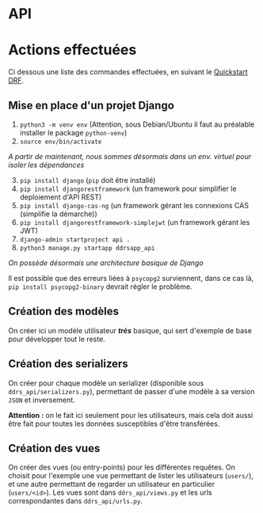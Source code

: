 # API

# Actions effectuées

Ci dessous une liste des commandes effectuées, en suivant le [Quickstart DRF](https://www.django-rest-framework.org/tutorial/quickstart/).

## Mise en place d'un projet Django

1. `python3 -m venv env` (Attention, sous Debian/Ubuntu il faut au préalable installer le package `python-venv`)
2. `source env/bin/activate`

*A partir de maintenant, nous sommes désormais dans un env. virtuel pour isoler les dépendances*

3. `pip install django` (`pip` doit être installé)
4. `pip install djangorestframework` (un framework pour simplifier le deploiement d'API REST)
5. `pip install django-cas-ng` (un framework gérant les connexions CAS (simplifie la démarche))
6. `pip install djangorestframework-simplejwt` (un framework gérant les JWT)
7. `django-admin startproject api .`
8. `python3 manage.py startapp ddrsapp_api`

*On possède désormais une architecture basique de Django*

Il est possible que des erreurs liées à `psycopg2` surviennent, dans ce cas là, `pip install psycopg2-binary` devrait régler le problème.

## Création des modèles

On créer ici un modèle utilisateur ***très*** basique, qui sert d'exemple de base pour développer tout le reste.

## Création des serializers

On créer pour chaque modèle un serializer (disponible sous `ddrs_api/serializers.py`), permettant de passer d'une modèle à sa version `JSON` et inversement. 

**Attention :** on le fait ici seulement pour les utilisateurs, mais cela doit aussi être fait pour toutes les données susceptibles d'être transférées.

## Création des vues

On créer des vues (ou entry-points) pour les différentes requêtes. On choisit pour l'exemple une vue permettant de lister les utilisateurs (`users/`), et une autre permettant de regarder un utilisateur en particulier (`users/<id>`). Les vues sont dans `ddrs_api/views.py` et les urls correspondantes dans `ddrs_api/urls.py`.

